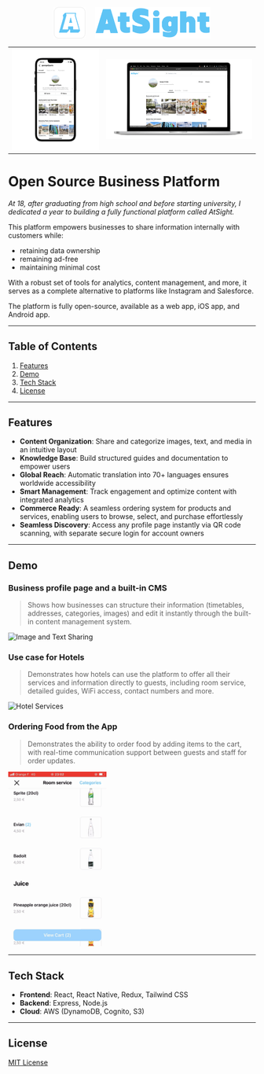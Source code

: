 <div align="center">
  <p align="center">
    <img src="Assets/AtSight-App-Icon.png" height="64" alt="AtSight Icon">
    &nbsp;&nbsp;&nbsp;
    <img src="Assets/AtSight_logo.png" height="64" alt="AtSight Logo">
  </p>
  <table>
    <tr>
      <td align="center">
        <img src="Assets/Mobile_App_Preview.png" alt="Mobile App Preview" width="280px">
      </td>
      <td align="center">
        <img src="Assets/Web_App_Preview.png" alt="Web App Preview" width="470px">
      </td>
    </tr>
  </table>
</div>

# Open Source Business Platform

*At 18, after graduating from high school and before starting university, I dedicated a year to building a fully functional platform called AtSight.*

This platform empowers businesses to share information internally with customers while:
- retaining data ownership
- remaining ad-free
- maintaining minimal cost

With a robust set of tools for analytics, content management, and more, it serves as a complete alternative to platforms like Instagram and Salesforce.

The platform is fully open-source, available as a web app, iOS app, and Android app.

---

## Table of Contents
1. [Features](#features)
2. [Demo](#demo)
3. [Tech Stack](#tech-stack)
4. [License](#license)

---

## Features

- **Content Organization**: Share and categorize images, text, and media in an intuitive layout
- **Knowledge Base**: Build structured guides and documentation to empower users
- **Global Reach**: Automatic translation into 70+ languages ensures worldwide accessibility
- **Smart Management**: Track engagement and optimize content with integrated analytics
- **Commerce Ready**: A seamless ordering system for products and services, enabling users to browse, select, and purchase effortlessly
- **Seamless Discovery**: Access any profile page instantly via QR code scanning, with separate secure login for account owners

---

## Demo

### Business profile page and a built-in CMS
> Shows how businesses can structure their information (timetables, addresses, categories, images) and edit it instantly through the built-in content management system.
<img src="Assets/IG-and-CMS.gif" alt="Image and Text Sharing" width="200px">

### Use case for Hotels
> Demonstrates how hotels can use the platform to offer all their services and information directly to guests, including room service, detailed guides, WiFi access, contact numbers and more.
<img src="Assets/iOS-App-Hotel-Info.gif" alt="Hotel Services" width="200px">

### Ordering Food from the App
> Demonstrates the ability to order food by adding items to the cart, with real-time communication support between guests and staff for order updates.
<img src="Assets/Ordering-Food.gif" alt="Ordering Food" width="200px">

---

## Tech Stack
- **Frontend**: React, React Native, Redux, Tailwind CSS
- **Backend**: Express, Node.js
- **Cloud**: AWS (DynamoDB, Cognito, S3)

---

## License
[MIT License](LICENSE)
